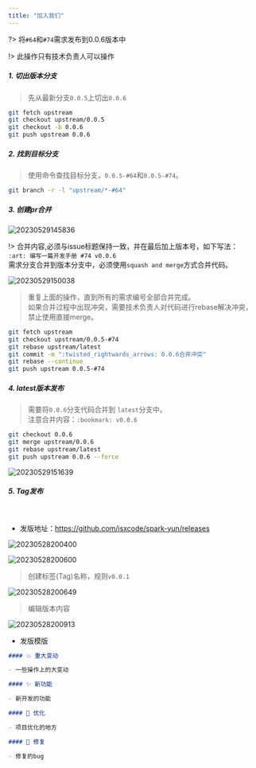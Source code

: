 ```yaml
---
title: "加入我们"
---
```


?> 将`#64`和`#74`需求发布到0.0.6版本中

!> 此操作只有技术负责人可以操作

##### 1. 切出版本分支

> 先从最新分支`0.0.5`上切出`0.0.6`

```bash
git fetch upstream 
git checkout upstream/0.0.5
git checkout -b 0.0.6 
git push upstream 0.0.6
```

##### 2. 找到目标分支

> 使用命令查找目标分支，`0.0.5-#64`和`0.0.5-#74`。

```bash
git branch -r -l "upstream/*-#64"
```

##### 3. 创建pr合并

![20230529145836](https://img.isxcode.com/picgo/20230529145836.png)

!> 合并内容,必须与issue标题保持一致，并在最后加上版本号，如下写法：<br/>
`:art: 编写一篇开发手册 #74 v0.0.6 ` <br/>
需求分支合并到版本分支中，必须使用`squash and merge`方式合并代码。

![20230529150038](https://img.isxcode.com/picgo/20230529150038.png)

> 重复上面的操作，直到所有的需求编号全部合并完成。 <br/>
> 如果合并过程中出现冲突，需要技术负责人对代码进行rebase解决冲突，禁止使用直接merge。

```bash
git fetch upstream
git checkout upstream/0.0.5-#74
git rebase upstream/latest
git commit -m ":twisted_rightwards_arrows: 0.0.6合并冲突"
git rebase --continue
git push upstream 0.0.5-#74
```

##### 4. latest版本发布

> 需要将`0.0.6`分支代码合并到 `latest`分支中。<br/>
> 注意合并内容：`:bookmark: v0.0.6`

```bash
git checkout 0.0.6
git merge upstream/0.0.6
git rebase upstream/latest
git push upstream 0.0.6 --force
```

![20230529151639](https://img.isxcode.com/picgo/20230529151639.png)

##### 5. Tag发布

<br/>

- 发版地址：https://github.com/isxcode/spark-yun/releases

![20230528200400](https://img.isxcode.com/picgo/20230528200400.png)

![20230528200600](https://img.isxcode.com/picgo/20230528200600.png)

> 创建标签(Tag)名称，规则`v0.0.1`

![20230528200649](https://img.isxcode.com/picgo/20230528200649.png)

> 编辑版本内容

![20230528200913](https://img.isxcode.com/picgo/20230528200913.png)

- 发版模版

```markdown
#### 💥️ 重大变动

- 一些操作上的大变动

#### ✨ 新功能

- 新开发的功能

#### 🎨 优化

- 项目优化的地方

#### 🐛 修复

- 修复的bug
```